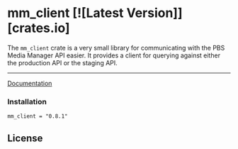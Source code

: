 # mm_client [![Latest Version]][crates.io]

The `mm_client` crate is a very small library for communicating with the PBS Media Manager API
easier. It provides a client for querying against either the production
API or the staging API.

---

[Documentation](https://docs.rs/mm_client/0.8.1/mm_client/)

### Installation

``
mm_client = "0.8.1"
``

## License
